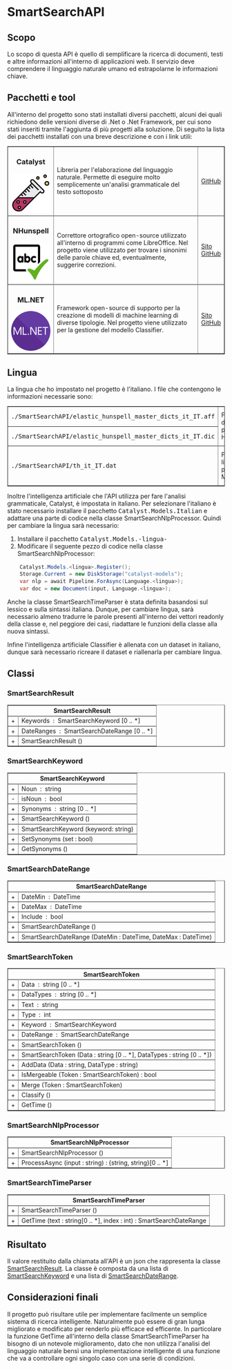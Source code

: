 # SmartSearchAPI

## Scopo
Lo scopo di questa API è quello di semplificare la ricerca di documenti, testi e altre informazioni all'interno di applicazioni web. Il servizio deve comprendere il linguaggio naturale umano ed estrapolarne le informazioni chiave.


## Pacchetti e tool
All'interno del progetto sono stati installati diversi pacchetti, alcuni dei quali richiedono delle versioni diverse di .Net o .Net Framework, per cui sono stati inseriti tramite l'aggiunta di più progetti alla soluzione. Di seguito la lista dei pacchetti installati con una breve descrizione e con i link utili:

<table border="solid">
    <tr>
        <td><h3 align="center">Catalyst</h3><img src="./readme_files/Catalyst.png" width="128px"></td>
        <td>Libreria per l'elaborazione del linguaggio naturale. Permette di eseguire molto semplicemente un'analisi grammaticale del testo sottoposto</td>
        <td><a href="https://github.com/curiosity-ai/catalyst/">GitHub</a></td>
    </tr>
    <tr></tr>
    <tr>
        <td><h3 align="center">NHunspell</h3><img src="./readme_files/Nhunspell.png" width="128px"></td>
        <td>Correttore ortografico open-source utilizzato all'interno di programmi come LibreOffice. Nel progetto viene utilizzato per trovare i sinonimi delle parole chiave ed, eventualmente, suggerire correzioni.</td>
        <td><a href="http://hunspell.github.io/">Sito</a><br><a href="https://github.com/hunspell/hunspell">GitHub</a></td>
    </tr>
    <tr></tr>
    <tr>
        <td><h3 align="center">ML.NET</h3><img src="./readme_files/Mldotnet.png" width="128px"></td>
        <td>Framework open-source di supporto per la creazione di modelli di machine learning di diverse tipologie. Nel progetto viene utilizzato per la gestione del modello Classifier.</td>
        <td><a href="https://dotnet.microsoft.com/en-us/apps/machinelearning-ai/ml-dotnet">Sito</a><br><a href="https://github.com/dotnet/machinelearningS">GitHub</a></td>
    </tr>
</table>


## Lingua
La lingua che ho impostato nel progetto è l'italiano. I file che contengono le informazioni necessarie sono:
<table border="solid">
    <tr>
        <td><kbd>./SmartSearchAPI/elastic_hunspell_master_dicts_it_IT.aff</kbd></td>
        <td rowspan="3">File di dizionario per Hunspell</td>
        <td rowspan="3">Scarica i file <a href="https://github.com/wooorm/dictionaries/">qui</a> oppure <a href="https://github.com/elastic/hunspell/">qui</a></td>
    </tr>
    <tr></tr>
    <tr>
        <td><kbd>./SmartSearchAPI/elastic_hunspell_master_dicts_it_IT.dic</kbd></td>
    </tr>
    <tr></tr>
    <tr>
        <td><kbd>./SmartSearchAPI/th_it_IT.dat</kbd></td>
        <td>File di lingua per Mythes</td>
        <td>Scarica i file <a href="https://extensions.openoffice.org/en/search?f%5B0%5D=field_project_tags%3A157">qui</a> oppure <a href="https://wiki.openoffice.org/wiki/Dictionaries">qui</a></td>
    </tr>
</table>

Inoltre l'intelligenza artificiale che l'API utilizza per fare l'analisi grammaticale, Catalyst, è impostata in italiano. Per selezionare l'italiano è stato necessario installare il pacchetto <kbd>Catalyst.Models.Italian</kbd> e adattare una parte di codice nella classe SmartSearchNlpProcessor. Quindi per cambiare la lingua sarà necessario:
<ol>
    <li>Installare il pacchetto <kbd>Catalyst.Models.-lingua-</kbd></li>
    <li>Modificare il seguente pezzo di codice nella classe SmartSearchNlpProcessor:</li>

</ol>

```c#
    Catalyst.Models.<lingua>.Register();
    Storage.Current = new DiskStorage("catalyst-models");
    var nlp = await Pipeline.ForAsync(Language.<lingua>);
    var doc = new Document(input, Language.<lingua>);
```

Anche la classe SmartSearchTimeParser è stata definita basandosi sul lessico e sulla sintassi italiana. Dunque, per cambiare lingua, sarà necessario almeno tradurre le parole presenti all'interno dei vettori readonly della classe e, nel peggiore dei casi, riadattare le funzioni della classe alla nuova sintassi.

Infine l'intelligenza artificiale Classifier è allenata con un dataset in italiano, dunque sarà necessario ricreare il dataset e riallenarla per cambiare lingua.


## Classi

### SmartSearchResult

<table border="solid" width="470px">
    <tr><th colspan="2"><center>SmartSearchResult </center></th></tr>
    <tr></tr>
    <tr>
        <td class="row_p">+</td>
        <td class="row_t">Keywords&nbsp;&nbsp;:&nbsp;&nbsp;SmartSearchKeyword [0 .. *]</td>
    </tr>
    <tr></tr>
    <tr>
        <td class="row_p">+</td>
        <td class="row_t">DateRanges&nbsp;&nbsp;:&nbsp;&nbsp;SmartSearchDateRange [0 .. *]</td>
    </tr>
    <tr>
        <td class="row_p">+</td>
        <td class="row_t">SmartSearchResult ()</td>
    </tr>
</table>

### SmartSearchKeyword

<table border="solid" width="470px">
    <tr><th colspan="2"><center>SmartSearchKeyword</center></th></tr>
    <tr></tr>
    <tr>
        <td class="row_p">+</td>
        <td class="row_t">Noun&nbsp;&nbsp;:&nbsp;&nbsp;string</td>
    </tr>
    <tr></tr>
    <tr>
        <td class="row_p">-</td>
        <td class="row_t">isNoun&nbsp;&nbsp;:&nbsp;&nbsp;bool</td>
    </tr>
    <tr></tr>
    <tr>
        <td class="row_p">+</td>
        <td class="row_t">Synonyms&nbsp;&nbsp;:&nbsp;&nbsp;string [0 .. *]</td>
    </tr>
    <tr>
        <td class="row_p">+</td>
        <td class="row_t">SmartSearchKeyword ()</td>
    </tr>
    <tr></tr>
    <tr>
        <td class="row_p">+</td>
        <td class="row_t">SmartSearchKeyword (keyword: string)</td>
    </tr>
    <tr></tr>
    <tr>
        <td class="row_p">+</td>
        <td class="row_t">SetSynonyms (set : bool)</td>
    </tr>
    <tr></tr>
    <tr>
        <td class="row_p">+</td>
        <td class="row_t">GetSynonyms ()</td>
    </tr>
</table>

### SmartSearchDateRange

<table border="solid" width="470px">
    <tr><th colspan="2"><center>SmartSearchDateRange</center></th></tr>
    <tr></tr>
    <tr>
        <td class="row_p">+</td>
        <td class="row_t">DateMin&nbsp;&nbsp;:&nbsp;&nbsp;DateTime</td>
    </tr>
    <tr></tr>
    <tr>
        <td class="row_p">+</td>
        <td class="row_t">DateMax&nbsp;&nbsp;:&nbsp;&nbsp;DateTime</td>
    </tr>
    <tr></tr>
    <tr>
        <td class="row_p">+</td>
        <td class="row_t">Include&nbsp;&nbsp;:&nbsp;&nbsp;bool</td>
    </tr>
    <tr>
        <td class="row_p">+</td>
        <td class="row_t">SmartSearchDateRange ()</td>
    </tr>
    <tr></tr>
    <tr>
        <td class="row_p">+</td>
        <td class="row_t">SmartSearchDateRange (DateMin : DateTime, DateMax : DateTime)</td>
    </tr>
</table>

### SmartSearchToken

<table border="solid" width="470px">
    <tr><th colspan="2"><center>SmartSearchToken</center></th></tr>
    <tr></tr>
    <tr>
        <td class="row_p">+</td>
        <td class="row_t">Data&nbsp;&nbsp;:&nbsp;&nbsp;string [0 .. *]</td>
    </tr>
    <tr></tr>
    <tr>
        <td class="row_p">+</td>
        <td class="row_t">DataTypes&nbsp;&nbsp;:&nbsp;&nbsp;string [0 .. *]</td>
    </tr>
    <tr></tr>
    <tr>
        <td class="row_p">+</td>
        <td class="row_t">Text&nbsp;&nbsp;:&nbsp;&nbsp;string</td>
    </tr>
    <tr></tr>
    <tr>
        <td class="row_p">+</td>
        <td class="row_t">Type&nbsp;&nbsp;:&nbsp;&nbsp;int</td>
    </tr>
    <tr></tr>
    <tr>
        <td class="row_p">+</td>
        <td class="row_t">Keyword&nbsp;&nbsp;:&nbsp;&nbsp;SmartSearchKeyword</td>
    </tr>
    <tr></tr>
    <tr>
        <td class="row_p">+</td>
        <td class="row_t">DateRange&nbsp;&nbsp;:&nbsp;&nbsp;SmartSearchDateRange</td>
    </tr>
    <tr>
        <td class="row_p">+</td>
        <td class="row_t">SmartSearchToken ()</td>
    </tr>
    <tr></tr>
    <tr>
        <td class="row_p">+</td>
        <td class="row_t">SmartSearchToken (Data : string [0 .. *], DataTypes : string [0 .. *])</td>
    </tr>
    <tr></tr>
    <tr>
        <td class="row_p">+</td>
        <td class="row_t">AddData (Data : string, DataType : string)</td>
    </tr>
    <tr></tr>
    <tr>
        <td class="row_p">+</td>
        <td class="row_t">IsMergeable (Token : SmartSearchToken) : bool</td>
    </tr>
    <tr></tr>
    <tr>
        <td class="row_p">+</td>
        <td class="row_t">Merge (Token : SmartSearchToken)</td>
    </tr>
    <tr></tr>
    <tr>
        <td class="row_p">+</td>
        <td class="row_t">Classify ()</td>
    </tr>
    <tr></tr>
    <tr>
        <td class="row_p">+</td>
        <td class="row_t">GetTime ()</td>
    </tr>
</table>

### SmartSearchNlpProcessor

<table border="solid" width="470px">
    <tr><th colspan="2"><center>SmartSearchNlpProcessor</center></th></tr>
    <tr>
        <td class="row_p">+</td>
        <td class="row_t">SmartSearchNlpProcessor ()</td>
    </tr>
    <tr></tr>
    <tr>
        <td class="row_p">+</td>
        <td class="row_t">ProcessAsync (input : string) : {string, string}[0 .. *]</td>
    </tr>
</table>

### SmartSearchTimeParser

<table border="solid" width="470px">
    <tr><th colspan="2"><center>SmartSearchTimeParser</center></th></tr>
    <tr>
        <td class="row_p">+</td>
        <td class="row_t">SmartSearchTimeParser ()</td>
    </tr>
    <tr></tr>
    <tr>
        <td class="row_p">+</td>
        <td class="row_t">GetTime (text : string[0 .. *], index : int) : SmartSearchDateRange</td>
        <!--Da continuare-->
    </tr>
</table>



## Risultato
Il valore restituito dalla chiamata all'API è un json che rappresenta la classe [SmartSearchResult](#smartsearchresult). La classe è composta da una lista di [SmartSearchKeyword](#smartsearchkeyword) e una lista di [SmartSearchDateRange](#smartsearchdaterange).



## Considerazioni finali
Il progetto può risultare utile per implementare facilmente un semplice sistema di ricerca intelligente. Naturalmente può essere di gran lunga migliorato e modificato per renderlo più efficace ed efficente. In particolare la funzione GetTime all'interno della classe SmartSearchTimeParser ha bisogno di un notevole miglioramento, dato che non utilizza l'analisi del linguaggio naturale bensì una implementazione intelligente di una funzione che va a controllare ogni singolo caso con una serie di condizioni.
